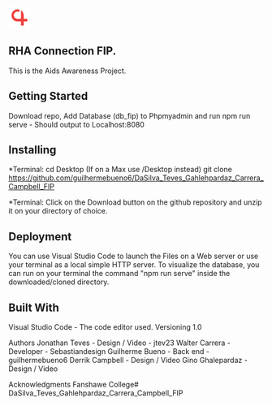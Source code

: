 
![RHA Logo](images/marker.png)
## RHA Connection FIP.

This is the Aids Awareness Project.

## Getting Started
Download repo, Add Database (db_fip) to Phpmyadmin and run npm run serve - Should output to Localhost:8080

## Installing
*Terminal: cd Desktop (If on a Max use /Desktop instead) git clone https://github.com/guilhermebueno6/DaSilva_Teves_Gahlehpardaz_Carrera_Campbell_FIP

*Terminal: Click on the Download button on the github repository and unzip it on your directory of choice.

## Deployment
You can use Visual Studio Code to launch the Files on a Web server or use your terminal as a local simple HTTP server. To visualize the database, you can run on your terminal the command "npm run serve" inside the downloaded/cloned directory.

## Built With
Visual Studio Code - The code editor used.
Versioning
1.0

Authors
Jonathan Teves - Design / Video - jtev23
Walter Carrera - Developer - Sebastiandesign
Guilherme Bueno - Back end - guilhermebueno6
Derrik Campbell - Design / Video
Gino Ghalepardaz - Design / Video

Acknowledgments
Fanshawe College# DaSilva_Teves_Gahlehpardaz_Carrera_Campbell_FIP

